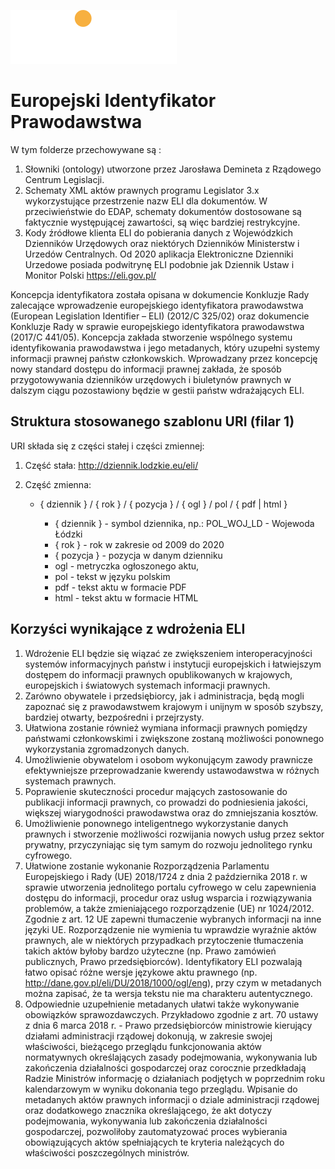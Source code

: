 ![Image](images/eli_brand.svg)
# Europejski Identyfikator Prawodawstwa

W tym folderze przechowywane są :
1. Słowniki (ontology) utworzone przez Jarosława Demineta z Rządowego Centrum Legislacji.
2. Schematy XML aktów prawnych programu Legislator 3.x wykorzystujące przestrzenie nazw ELI dla dokumentów. W przeciwieństwie do EDAP, schematy dokumentów dostosowane są faktycznie występującej zawartości, są więc bardziej restrykcyjne. 
3. Kody źródłowe klienta ELI do pobierania danych z Wojewódzkich Dzienników Urzędowych oraz niektórych Dzienników Ministerstw i Urzedów Centralnych. Od 2020 aplikacja Elektroniczne Dzienniki Urzedowe posiada podwitrynę ELI podobnie jak Dziennik Ustaw i Monitor Polski https://eli.gov.pl/

Koncepcja identyfikatora została opisana w dokumencie Konkluzje Rady zalecające wprowadzenie europejskiego identyfikatora prawodawstwa (European Legislation Identifier – ELI) (2012/C 325/02) oraz dokumencie Konkluzje Rady w sprawie europejskiego identyfikatora prawodawstwa (2017/C 441/05). Koncepcja zakłada stworzenie wspólnego systemu identyfikowania prawodawstwa i jego metadanych, który uzupełni systemy informacji prawnej państw członkowskich. Wprowadzany przez koncepcję nowy standard dostępu do informacji prawnej zakłada, że sposób przygotowywania dzienników urzędowych i biuletynów prawnych w dalszym ciągu pozostawiony będzie w gestii państw wdrażających ELI.

## Struktura stosowanego szablonu URI (filar 1)

URI składa się z części stałej i części zmiennej:

1. Część stała: http://dziennik.lodzkie.eu/eli/
2. Część zmienna:
  
    * { dziennik } / { rok } / { pozycja } / { ogl } / pol / { pdf | html }
        
        * { dziennik } - symbol dziennika, np.: POL_WOJ_LD - Wojewoda Łódzki
        * { rok } - rok w zakresie od 2009 do 2020
        * { pozycja } - pozycja w danym dzienniku
        * ogl - metryczka ogłoszonego aktu,
        * pol - tekst w języku polskim
        * pdf - tekst aktu w formacie PDF
        * html - tekst aktu w formacie HTML

## Korzyści wynikające z wdrożenia ELI

1. Wdrożenie ELI będzie się wiązać ze zwiększeniem interoperacyjności systemów informacyjnych państw i instytucji europejskich i łatwiejszym dostępem do informacji prawnych opublikowanych w krajowych, europejskich i światowych systemach informacji prawnych.
2. Zarówno obywatele i przedsiębiorcy, jak i administracja, będą mogli zapoznać się z prawodawstwem krajowym i unijnym w sposób szybszy, bardziej otwarty, bezpośredni i przejrzysty.
3. Ułatwiona zostanie również wymiana informacji prawnych pomiędzy państwami członkowskimi i zwiększone zostaną możliwości ponownego wykorzystania zgromadzonych danych.
4. Umożliwienie obywatelom i osobom wykonującym zawody prawnicze efektywniejsze przeprowadzanie kwerendy ustawodawstwa w różnych systemach prawnych.
5. Poprawienie skuteczności procedur mających zastosowanie do publikacji informacji prawnych, co prowadzi do podniesienia jakości, większej wiarygodności prawodawstwa oraz do zmniejszania kosztów.
6. Umożliwienie ponownego inteligentnego wykorzystanie danych prawnych i stworzenie możliwości rozwijania nowych usług przez sektor prywatny, przyczyniając się tym samym do rozwoju jednolitego rynku cyfrowego.
7. Ułatwione zostanie wykonanie Rozporządzenia Parlamentu Europejskiego i Rady (UE) 2018/1724 z dnia 2 października 2018 r. w sprawie utworzenia jednolitego portalu cyfrowego w celu zapewnienia dostępu do informacji, procedur oraz usług wsparcia i rozwiązywania problemów, a także zmieniającego rozporządzenie (UE) nr 1024/2012. Zgodnie z art. 12 UE zapewni tłumaczenie wybranych informacji na inne języki UE. Rozporządzenie nie wymienia tu wprawdzie wyraźnie aktów prawnych, ale w niektórych przypadkach przytoczenie tłumaczenia takich aktów byłoby bardzo użyteczne (np. Prawo zamówień publicznych, Prawo przedsiębiorców). Identyfikatory ELI pozwalają łatwo opisać różne wersje językowe aktu prawnego (np. http://dane.gov.pl/eli/DU/2018/1000/ogl/eng), przy czym w metadanych można zapisać, że ta wersja tekstu nie ma charakteru autentycznego.
8. Odpowiednie uzupełnienie metadanych ułatwi także wykonywanie obowiązków sprawozdawczych. Przykładowo zgodnie z art. 70 ustawy z dnia 6 marca 2018 r. - Prawo przedsiębiorców ministrowie kierujący działami administracji rządowej dokonują, w zakresie swojej właściwości, bieżącego przeglądu funkcjonowania aktów normatywnych określających zasady podejmowania, wykonywania lub zakończenia działalności gospodarczej oraz corocznie przedkładają Radzie Ministrów informację o działaniach podjętych w poprzednim roku kalendarzowym w wyniku dokonania tego przeglądu. Wpisanie do metadanych aktów prawnych informacji o dziale administracji rządowej oraz dodatkowego znacznika określającego, że akt dotyczy podejmowania, wykonywania lub zakończenia działalności gospodarczej, pozwoliłoby zautomatyzować proces wybierania obowiązujących aktów spełniających te kryteria należących do właściwości poszczególnych ministrów.